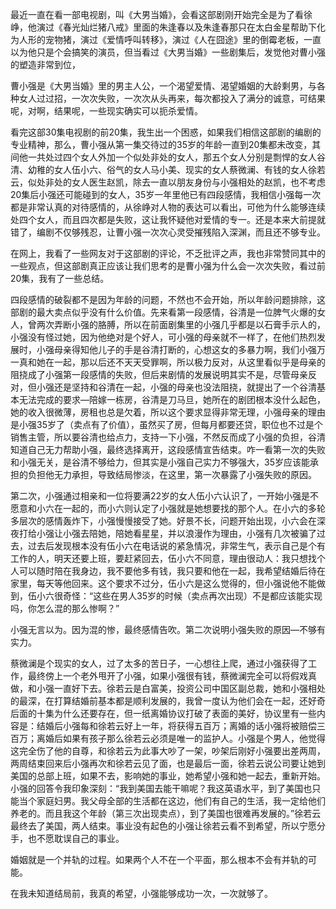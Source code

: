 最近一直在看一部电视剧，叫《大男当婚》，会看这部剧刚开始完全是为了看徐峥，他演过《春光灿烂猪八戒》里面的朱逢春以及朱逢春那只在太白金星帮助下化为人形的宠物猪，演过《爱情呼叫转移》，演过《人在囧途》里的倒霉老板，一直以为他只是个会搞笑的演员，但当看过《大男当婚》一些剧集后，发觉他对曹小强的塑造非常到位，

曹小强是《大男当婚》里的男主人公，一个渴望爱情、渴望婚姻的大龄剩男，与各种女人过过招，一次次失败，一次次从头再来，每次都投入了满分的诚意，可结果呢，对啊，结果呢，一些现实确实可以扼杀爱情。

看完这部30集电视剧的前20集，我生出一个困惑，如果我们相信这部剧的编剧的专业精神，那么，曹小强从第一集交待过的35岁的年龄一直到20集都未改变，其间他一共处过四个女人外加一个似处非处的女人，那五个女人分别是剽悍的女人谷清、幼稚的女人伍小六、俗气的女人马小美、现实的女人蔡微澜、有钱的女人徐若云，似处非处的女人医生赵凯，除去一直以朋友身份与小强相处的赵凯，也不考虑20集后小强还可能碰到的女人，35岁一年里他已有四段感情，我相信小强每一次都是非常认真的对待感情的，从徐峥对人物的表达可以看出，可他为什么能够连续处四个女人，而且四次都是失败，这让我怀疑他对爱情的专一。还是本来大前提就错了，编剧不仅够残忍，让曹小强一次次心灵受摧残陷入深渊，而且还不够专业。

在网上，我看了一些网友对于这部剧的评论，不乏批评之声，我也非常赞同其中的一些观点，但这部剧真正应该让我们思考的是曹小强为什么会一次次失败，看过前20集，我有了一些总结。

四段感情的破裂都不是因为年龄的问题，不然也不会开始，所以年龄问题排除，这部剧的最大卖点似乎没有什么价值。先来看第一段感情，谷清是一位脾气火爆的女人，曾两次弄断小强的胳膊，所以在前面剧集里的小强几乎都是以石膏手示人的，小强没有怪过她，因为他绝对是个好人，可小强的母亲就不一样了，在他们热烈发展时，小强母亲得知他儿子的手是谷清打断的，心想这女的多暴力啊，我们小强万一真和她在一起，那以后还不天天受罪啊，所以极力反对，从这里看似乎是母亲的阻挠成了小强第一段感情的失败，但后来剧情的发展说明其实不是，尽管母亲反对，但小强还是坚持和谷清在一起，小强的母亲也没法阻挠，就提出了一个谷清基本无法完成的要求—陪嫁一栋房，谷清是刀马旦，她所在的剧团根本没什么起色，她的收入很微薄，房租也总是欠着，所以这个要求显得非常无理，小强母亲的理由是小强35岁了（卖点有了价值），虽然买了房，但每月都要还贷，职位也不过是个销售主管，所以要谷清也给点力，支持一下小强，不然反而成了小强的负担，谷清知道自己无力帮助小强，最终选择离开，这段感情宣告结束。咋一看第一次的失败和小强无关，是谷清不够给力，但其实是小强自己实力不够强大，35岁应该能承担的负担他无力承担，导致结局惨淡，在这里，第一次暴露了小强失败的原因。

第二次，小强通过相亲和一位将要满22岁的女人伍小六认识了，一开始小强是不愿意和小六在一起的，而小六则认定了小强就是她想要找的那个人。在小六的多轮多层次的感情轰炸下，小强慢慢接受了她。好景不长，问题开始出现，小六会在深夜打给小强让小强去陪她，陪她看星星，并以浪漫作为理由，小强有几次被骗了过去，过去后发现根本没有伍小六在电话说的紧急情况，非常生气，表示自己是个有工作的人，明天还要上班，要赶紧回去，伍小六不同意，理由很动人：我只想找个人可以随时陪在我身边，我不要他多有钱，我只要和他在一起，我希望结婚后待在家里，每天等他回来。这个要求不过分，伍小六是这么觉得的，但小强说他不能做到，伍小六很奇怪：“这些在男人35岁的时候（卖点再次出现）不是都应该能实现吗，你怎么混的那么惨啊？”

小强无言以为。因为混的惨，最终感情告吹。第二次说明小强失败的原因—不够有实力。

蔡微澜是个现实的女人，过了太多的苦日子，一心想往上爬，通过小强获得了工作，最终傍上一个老外甩开了小强，如果小强很有钱，蔡微澜完全可以将假戏真做，和小强一直好下去。徐若云是白富美，投资公司中国区副总裁，她和小强相处的最深，在打算结婚前基本都是顺利发展的，我曾一度认为他们会在一起，还好奇后面的十集为什么还要存在，但一纸离婚协议打破了表面的美好，协议里有一些内容是：结婚后小强每和徐若云好上一年，将获得五百万；离婚的话小强将被赔偿三百万；离婚后如果有孩子那么徐若云必须是唯一的监护人。小强是个男人，他觉得这完全伤了他的自尊，和徐若云为此事大吵了一架，吵架后刚好小强要出差两周，两周结束回来后小强再次和徐若云见了面，也是最后一面，徐若云说公司要让她到美国的总部上班，如果不去，影响她的事业，她希望小强和她一起去，重新开始。小强的回答令我印象深刻：“我到美国去能干嘛呢？我这英语水平，到了美国也只能当个家庭妇男。我父母全部的生活都在这边，他们有自己的生活，我一定给他们养老的。而且我这个年龄（第三次出现卖点），到了美国也很难再发展的。”徐若云最终去了美国，两人结束。事业没有起色的小强让徐若云看不到希望，所以宁愿分手，也不愿耽误自己的事业。

婚姻就是一个并轨的过程。如果两个人不在一个平面，那么根本不会有并轨的可能。

在我未知道结局前，我真的希望，小强能够成功一次，一次就够了。
